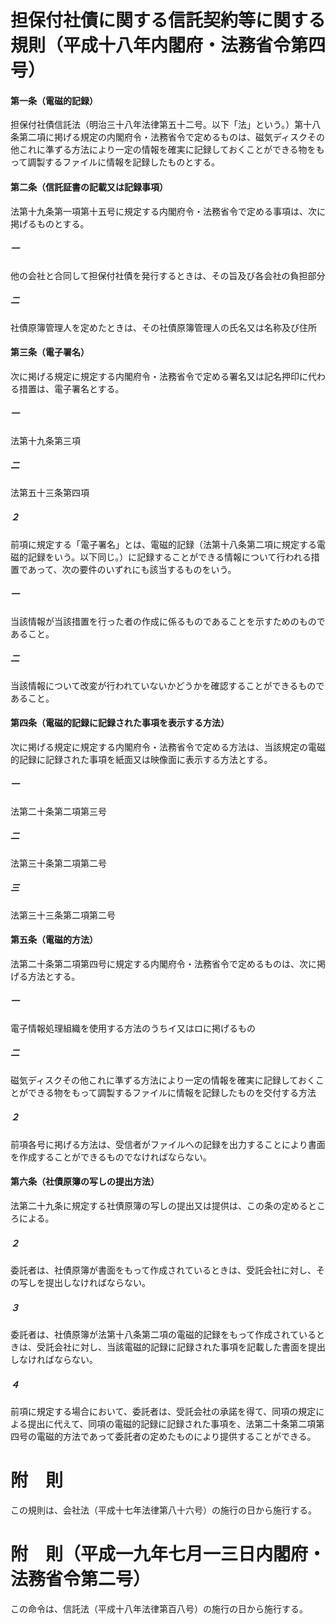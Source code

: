 # 担保付社債に関する信託契約等に関する規則（平成十八年内閣府・法務省令第四号）
#### 第一条（電磁的記録）
担保付社債信託法（明治三十八年法律第五十二号。以下「法」という。）第十八条第二項に掲げる規定の内閣府令・法務省令で定めるものは、磁気ディスクその他これに準ずる方法により一定の情報を確実に記録しておくことができる物をもって調製するファイルに情報を記録したものとする。
#### 第二条（信託証書の記載又は記録事項）
法第十九条第一項第十五号に規定する内閣府令・法務省令で定める事項は、次に掲げるものとする。
##### 一
他の会社と合同して担保付社債を発行するときは、その旨及び各会社の負担部分
##### 二
社債原簿管理人を定めたときは、その社債原簿管理人の氏名又は名称及び住所
#### 第三条（電子署名）
次に掲げる規定に規定する内閣府令・法務省令で定める署名又は記名押印に代わる措置は、電子署名とする。
##### 一
法第十九条第三項
##### 二
法第五十三条第四項
##### ２
前項に規定する「電子署名」とは、電磁的記録（法第十八条第二項に規定する電磁的記録をいう。以下同じ。）に記録することができる情報について行われる措置であって、次の要件のいずれにも該当するものをいう。
##### 一
当該情報が当該措置を行った者の作成に係るものであることを示すためのものであること。
##### 二
当該情報について改変が行われていないかどうかを確認することができるものであること。
#### 第四条（電磁的記録に記録された事項を表示する方法）
次に掲げる規定に規定する内閣府令・法務省令で定める方法は、当該規定の電磁的記録に記録された事項を紙面又は映像面に表示する方法とする。
##### 一
法第二十条第二項第三号
##### 二
法第三十条第二項第二号
##### 三
法第三十三条第二項第二号
#### 第五条（電磁的方法）
法第二十条第二項第四号に規定する内閣府令・法務省令で定めるものは、次に掲げる方法とする。
##### 一
電子情報処理組織を使用する方法のうちイ又はロに掲げるもの
##### 二
磁気ディスクその他これに準ずる方法により一定の情報を確実に記録しておくことができる物をもって調製するファイルに情報を記録したものを交付する方法
##### ２
前項各号に掲げる方法は、受信者がファイルへの記録を出力することにより書面を作成することができるものでなければならない。
#### 第六条（社債原簿の写しの提出方法）
法第二十九条に規定する社債原簿の写しの提出又は提供は、この条の定めるところによる。
##### ２
委託者は、社債原簿が書面をもって作成されているときは、受託会社に対し、その写しを提出しなければならない。
##### ３
委託者は、社債原簿が法第十八条第二項の電磁的記録をもって作成されているときは、受託会社に対し、当該電磁的記録に記録された事項を記載した書面を提出しなければならない。
##### ４
前項に規定する場合において、委託者は、受託会社の承諾を得て、同項の規定による提出に代えて、同項の電磁的記録に記録された事項を、法第二十条第二項第四号の電磁的方法であって委託者の定めたものにより提供することができる。
# 附　則
この規則は、会社法（平成十七年法律第八十六号）の施行の日から施行する。
# 附　則（平成一九年七月一三日内閣府・法務省令第二号）
この命令は、信託法（平成十八年法律第百八号）の施行の日から施行する。
